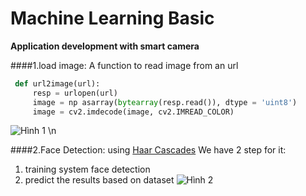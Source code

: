 # Machine Learning Basic
**Application development with smart camera**

####1.load image:
A function to read image from an url
``` python
 def url2image(url):
     resp = urlopen(url)
     image = np asarray(bytearray(resp.read()), dtype = 'uint8')
     image = cv2.imdecode(image, cv2.IMREAD_COLOR)
```
![Hình 1](https://i.imgur.com/LeADMo4.png) \n

####2.Face Detection:
using [Haar Cascades](https://docs.opencv.org/3.4.1/d7/d8b/tutorial_py_face_detection.html)
We have 2 step for it:
1. training system face detection
2. predict the results based on dataset
![Hình 2](https://imgur.com/YttbTjr.png)
